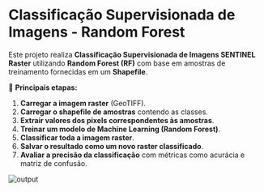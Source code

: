 #  Classificação Supervisionada de Imagens - Random Forest

Este projeto realiza **Classificação Supervisionada de Imagens SENTINEL Raster** utilizando **Random Forest (RF)** com base em amostras de treinamento fornecidas em um **Shapefile**.

📌 **Principais etapas:**
1. **Carregar a imagem raster** (GeoTIFF).
2. **Carregar o shapefile de amostras** contendo as classes.
3. **Extrair valores dos pixels correspondentes às amostras**.
4. **Treinar um modelo de Machine Learning (Random Forest)**.
5. **Classificar toda a imagem raster**.
6. **Salvar o resultado como um novo raster classificado**.
7. **Avaliar a precisão da classificação** com métricas como acurácia e matriz de confusão.



![output](https://github.com/user-attachments/assets/14a1d441-e733-47c1-8a4e-106b959324b6)
